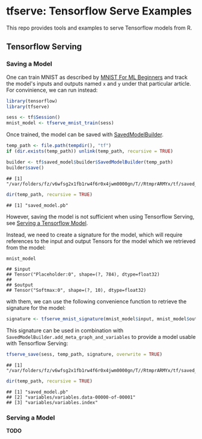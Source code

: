 tfserve: Tensorflow Serve Examples
================

This repo provides tools and examples to serve Tensorflow models from R.

Tensorflow Serving
------------------

### Saving a Model

One can train MNIST as described by [MNIST For ML Beginners](https://tensorflow.rstudio.com/tensorflow/articles/tutorial_mnist_beginners.html) and track the model's inputs and outputs named `x` and `y` under that particular article. For convinience, we can run instead:

``` r
library(tensorflow)
library(tfserve)

sess <- tf$Session()
mnist_model <- tfserve_mnist_train(sess)
```

Once trained, the model can be saved with [SavedModelBuilder](https://www.tensorflow.org/api_docs/python/tf/saved_model/builder/SavedModelBuilder).

``` r
temp_path <- file.path(tempdir(), "tf")
if (dir.exists(temp_path)) unlink(temp_path, recursive = TRUE)

builder <- tf$saved_model$builder$SavedModelBuilder(temp_path)
builder$save()
```

    ## [1] "/var/folders/fz/v6wfsg2x1fb1rw4f6r0x4jwm0000gn/T//RtmprARMYx/tf/saved_model.pb"

``` r
dir(temp_path, recursive = TRUE)
```

    ## [1] "saved_model.pb"

However, saving the model is not sufficient when using Tensorflow Serving, see [Serving a Tensorflow Model](https://www.tensorflow.org/serving/serving_basic).

Instead, we need to create a signature for the model, which will require references to the input and output Tensors for the model which we retrieved from the model:

``` r
mnist_model
```

    ## $input
    ## Tensor("Placeholder:0", shape=(?, 784), dtype=float32)
    ## 
    ## $output
    ## Tensor("Softmax:0", shape=(?, 10), dtype=float32)

with them, we can use the following convenience function to retrieve the signature for the model:

``` r
signature <- tfserve_mnist_signature(mnist_model$input, mnist_model$output)
```

This signature can be used in combination with `SavedModelBuilder.add_meta_graph_and_variables` to provide a model usable with Tensorflow Serving:

``` r
tfserve_save(sess, temp_path, signature, overwrite = TRUE)
```

    ## [1] "/var/folders/fz/v6wfsg2x1fb1rw4f6r0x4jwm0000gn/T//RtmprARMYx/tf/saved_model.pb"

``` r
dir(temp_path, recursive = TRUE)
```

    ## [1] "saved_model.pb"                         
    ## [2] "variables/variables.data-00000-of-00001"
    ## [3] "variables/variables.index"

### Serving a Model

**TODO**
